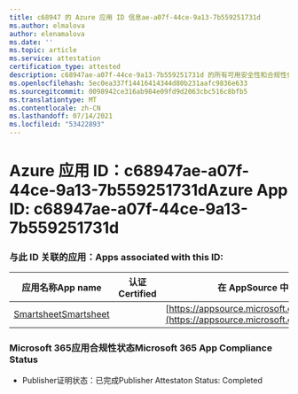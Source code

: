 ```yaml
---
title: c68947 的 Azure 应用 ID 信息ae-a07f-44ce-9a13-7b559251731d
ms.author: elmalova
author: elenamalova
ms.date: ''
ms.topic: article
ms.service: attestation
certification_type: attested
description: c68947ae-a07f-44ce-9a13-7b559251731d 的所有可用安全性和合规性信息。
ms.openlocfilehash: 5ec0ea337f14416414344d80b231aafc9836e633
ms.sourcegitcommit: 0098942ce316ab984e09fd9d2063cbc516c8bfb5
ms.translationtype: MT
ms.contentlocale: zh-CN
ms.lasthandoff: 07/14/2021
ms.locfileid: "53422893"
---
```

# <a name="azure-app-id-c68947ae-a07f-44ce-9a13-7b559251731d"></a><span data-ttu-id="7daba-103">Azure 应用 ID：c68947ae-a07f-44ce-9a13-7b559251731d</span><span class="sxs-lookup"><span data-stu-id="7daba-103">Azure App ID: c68947ae-a07f-44ce-9a13-7b559251731d</span></span>


### <a name="apps-associated-with-this-id"></a><span data-ttu-id="7daba-104">与此 ID 关联的应用：</span><span class="sxs-lookup"><span data-stu-id="7daba-104">Apps associated with this ID:</span></span>
| <span data-ttu-id="7daba-105">**应用名称**</span><span class="sxs-lookup"><span data-stu-id="7daba-105">**App name**</span></span> | <span data-ttu-id="7daba-106">**认证**</span><span class="sxs-lookup"><span data-stu-id="7daba-106">**Certified**</span></span> | <span data-ttu-id="7daba-107">**在 AppSource 中查看**</span><span class="sxs-lookup"><span data-stu-id="7daba-107">**View in AppSource**</span></span> |
|-|-|-|
| [<span data-ttu-id="7daba-108">Smartsheet</span><span class="sxs-lookup"><span data-stu-id="7daba-108">Smartsheet</span></span>](https://docs.microsoft.com/en-us/microsoft-365-app-certification/forward/WA104380975) |  | [https://appsource.microsoft.com/product/office/WA104380975](https://appsource.microsoft.com/product/office/WA104380975) |

### <a name="microsoft-365-app-compliance-status"></a><span data-ttu-id="7daba-109">Microsoft 365应用合规性状态</span><span class="sxs-lookup"><span data-stu-id="7daba-109">Microsoft 365 App Compliance Status</span></span>
- <span data-ttu-id="7daba-110">Publisher证明状态：已完成</span><span class="sxs-lookup"><span data-stu-id="7daba-110">Publisher Attestaton Status: Completed</span></span>
